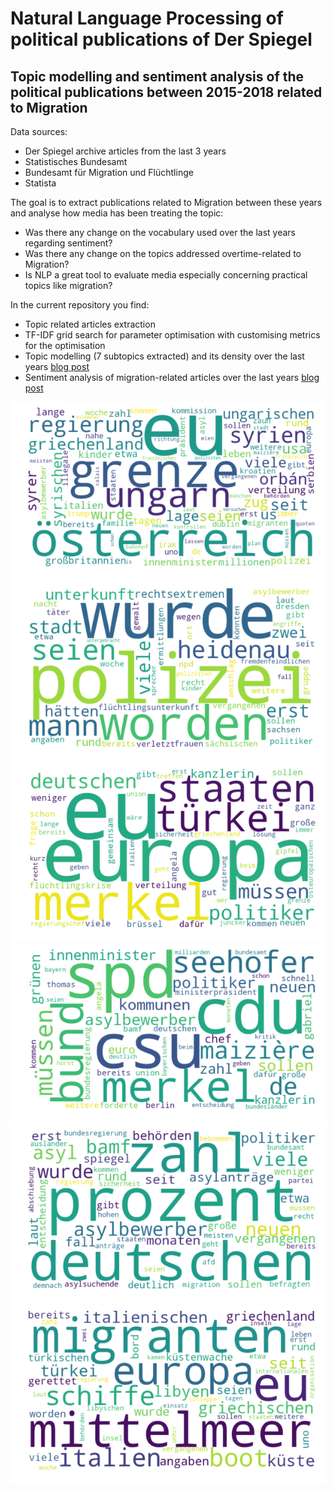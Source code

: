 # Natural Language Processing of political publications of Der Spiegel
## Topic modelling and sentiment analysis of the political publications between 2015-2018 related to Migration

Data sources:
* Der Spiegel archive articles from the last 3 years
* Statistisches Bundesamt
* Bundesamt für Migration und Flüchtlinge
* Statista

The goal is to extract publications related to Migration between these years and analyse how media has been treating the topic:
* Was there any change on the vocabulary used over the last years regarding sentiment?
* Was there any change on the topics addressed overtime-related to Migration?
* Is NLP a great tool to evaluate media especially concerning practical topics like migration?

In the current repository you find:
* Topic related articles extraction
* TF-IDF grid search for parameter optimisation with customising metrics for the optimisation
* Topic modelling (7 subtopics extracted) and its density over the last years [blog post](http://www.ourdataourinsights.com/topic_modeling_migration.html)
* Sentiment analysis of migration-related articles over the last years [blog post](http://www.ourdataourinsights.com/sentiment_analysis_migration.html)

![topic 1](img/t1.png?raw=true "Title")
![topic 2](img/t2.png?raw=true "Title")
![topic 3](img/t3.png?raw=true "Title")
![topic 4](img/t4.png?raw=true "Title")
![topic 5](img/t5.png?raw=true "Title")
![topic 6](img/t6.png?raw=true "Title")
